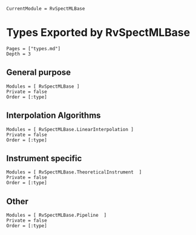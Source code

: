 ```@meta
CurrentModule = RvSpectMLBase
```
# Types Exported by RvSpectMLBase

```@contents
Pages = ["types.md"]
Depth = 3
```
## General purpose
```@autodocs
Modules = [ RvSpectMLBase ]
Private = false
Order = [:type]
```
## Interpolation Algorithms
```@autodocs
Modules = [ RvSpectMLBase.LinearInterpolation ]
Private = false
Order = [:type]
```

## Instrument specific
```@autodocs
Modules = [ RvSpectMLBase.TheoreticalInstrument  ]
Private = false
Order = [:type]
```

## Other
```@autodocs
Modules = [ RvSpectMLBase.Pipeline  ]
Private = false
Order = [:type]
```
